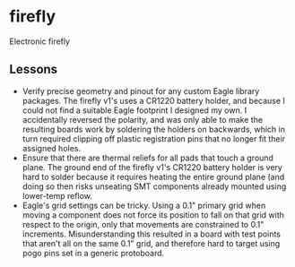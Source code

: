 # firefly
Electronic firefly


## Lessons

- Verify precise geometry and pinout for any custom Eagle library packages. The firefly v1's uses a CR1220 battery holder, and because I could not find a suitable Eagle footprint I designed my own. I accidentally reversed the polarity, and was only able to make the resulting boards work by soldering the holders on backwards, which in turn required clipping off plastic registration pins that no longer fit their assigned holes.
- Ensure that there are thermal reliefs for all pads that touch a ground plane. The ground end of the firefly v1's CR1220 battery holder is very hard to solder because it requires heating the entire ground plane (and doing so then risks unseating SMT components already mounted using lower-temp reflow.
- Eagle's grid settings can be tricky. Using a 0.1" primary grid when moving a component does not force its position to fall on that grid with respect to the origin, only that movements are constrained to 0.1" increments. Misunderstanding this resulted in a board with test points that aren't all on the same 0.1" grid, and therefore hard to target using pogo pins set in a generic protoboard.

